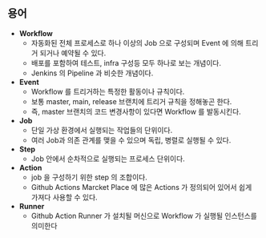 ## 용어

- **Workflow**
    - 자동화된 전체 프로세스로 하나 이상의 Job 으로 구성되며 Event 에 의해 트리거 되거나 예약될 수 있다.
    - 배포를 포함하여 테스트, infra 구성등 모두 하나로 보는 개념이다.
    - Jenkins 의 Pipeline 과 비슷한 개념이다.
- **Event**
    - Workflow 를 트리거하는 특정한 활동이나 규칙이다.
    - 보통 master, main, release 브랜치에 트리거 규칙을 정해놓곤 한다.
    - 즉, master 브랜치의 코드 변경사항이 있다면 Workflow 를 발동시킨다.
- **Job**
    - 단일 가상 환경에서 실행되는 작업들의 단위이다.
    - 여러 Job과 의존 관계를 맺을 수 있으며 독립, 병렬로 실행될 수 있다.
- **Step**
    - Job 안에서 순차적으로 실행되는 프로세스 단위이다.
- **Action**
    - job 을 구성하기 위한 step 의 조합이다.
    - Github Actions Marcket Place 에 많은 Actions 가 정의되어 있어서 쉽게 가져다 사용할 수 있다.
- **Runner**
    - Github Action Runner 가 설치될 머신으로 Workflow 가 실행될 인스턴스를 의미한다